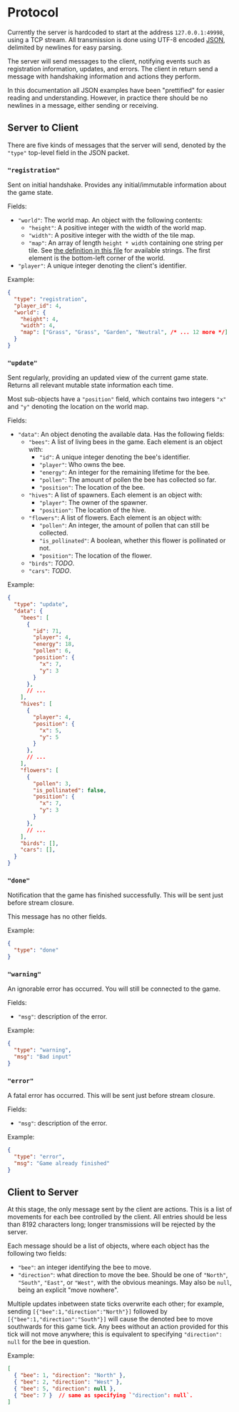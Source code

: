 # Protocol

Currently the server is hardcoded to start
at the address `127.0.0.1:49998`, using a TCP stream.
All transmission is done using UTF-8 encoded
[JSON](https://www.json.org/json-en.html),
delimited by newlines for easy parsing.

The server will send messages to the client,
notifying events such as registration information, updates, and errors.
The client in return send a message
with handshaking information and actions they perform.

In this documentation all JSON examples have been "prettified"
for easier reading and understanding.
However, in practice there should be no newlines in a message,
either sending or receiving.

## Server to Client

There are five kinds of messages that the server will send,
denoted by the `"type"` top-level field in the JSON packet.

### `"registration"`

Sent on initial handshake.
Provides any initial/immutable information about the game state.

Fields:

- `"world"`: The world map. An object with the following contents:
  - `"height"`: A positive integer with the width of the world map.
  - `"width"`: A positive integer with the width of the tile map.
  - `"map"`: An array of length `height * width` containing one string per tile.
    See [the definition in this file](src/game/world.rs) for available strings.
    The first element is the bottom-left corner of the world.
- `"player"`: A unique integer denoting the client's identifier.

Example:

```json
{
  "type": "registration",
  "player_id": 4,
  "world": {
    "height": 4,
    "width": 4,
    "map": ["Grass", "Grass", "Garden", "Neutral", /* ... 12 more */]
  }
}
```

### `"update"`

Sent regularly, providing an updated view of the current game state.
Returns all relevant mutable state information each time.

Most sub-objects have a `"position"` field,
which contains two integers `"x"` and `"y"`
denoting the location on the world map.

Fields:

- `"data"`: An object denoting the available data. Has the following fields:
  - `"bees"`: A list of living bees in the game. Each element is an object with:
    - `"id"`: A unique integer denoting the bee's identifier.
    - `"player"`: Who owns the bee.
    - `"energy"`: An integer for the remaining lifetime for the bee.
    - `"pollen"`: The amount of pollen the bee has collected so far.
    - `"position"`: The location of the bee.
  - `"hives"`: A list of spawners. Each element is an object with:
    - `"player"`: The owner of the spawner.
    - `"position"`: The location of the hive.
  - `"flowers"`: A list of flowers. Each element is an object with:
    - `"pollen"`: An integer, the amount of pollen that can still be collected.
    - `"is_pollinated"`: A boolean, whether this flower is pollinated or not.
    - `"position"`: The location of the flower.
  - `"birds"`: *TODO*.
  - `"cars"`: *TODO*.

Example:

```json
{
  "type": "update",
  "data": {
    "bees": [
      {
        "id": 71,
        "player": 4,
        "energy": 18,
        "pollen": 6,
        "position": {
          "x": 7,
          "y": 3
        }
      },
      // ...
    ],
    "hives": [
      {
        "player": 4,
        "position": {
          "x": 5,
          "y": 5
        }
      },
      // ...
    ],
    "flowers": [
      {
        "pollen": 3,
        "is_pollinated": false,
        "position": {
          "x": 7,
          "y": 3
        }
      },
      // ...
    ],
    "birds": [],
    "cars": [],
  }
}
```

### `"done"`

Notification that the game has finished successfully.
This will be sent just before stream closure.

This message has no other fields.

Example:

```json
{
  "type": "done"
}
```

### `"warning"`

An ignorable error has occurred.
You will still be connected to the game.

Fields:

- `"msg"`: description of the error.

Example:

```json
{
  "type": "warning",
  "msg": "Bad input"
}
```

### `"error"`

A fatal error has occurred.
This will be sent just before stream closure.

Fields:

- `"msg"`: description of the error.

Example:

```json
{
  "type": "error",
  "msg": "Game already finished"
}
```

## Client to Server

At this stage, the only message sent by the client are actions.
This is a list of movements for each bee controlled by the client.
All entries should be less than 8192 characters long;
longer transmissions will be rejected by the server.

Each message should be a list of objects,
where each object has the following two fields:

- `"bee"`: an integer identifying the bee to move.
- `"direction"`: what direction to move the bee.
  Should be one of `"North"`, `"South"`, `"East"`, or `"West"`,
  with the obvious meanings.
  May also be `null`, being an explicit "move nowhere".

Multiple updates inbetween state ticks overwrite each other;
for example, sending `[{"bee":1,"direction":"North"}]`
followed by `[{"bee":1,"direction":"South"}]`
will cause the denoted bee to move southwards for this game tick.
Any bees without an action provided for this tick
will not move anywhere;
this is equivalent to specifying `"direction": null` for the bee in question.

Example:

```json
[
  { "bee": 1, "direction": "North" },
  { "bee": 2, "direction": "West" },
  { "bee": 5, "direction": null },
  { "bee": 7 }  // same as specifying `"direction": null`.
]
```
